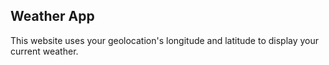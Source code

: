 ## Weather App
This website uses your geolocation's longitude and latitude to display your current weather.
